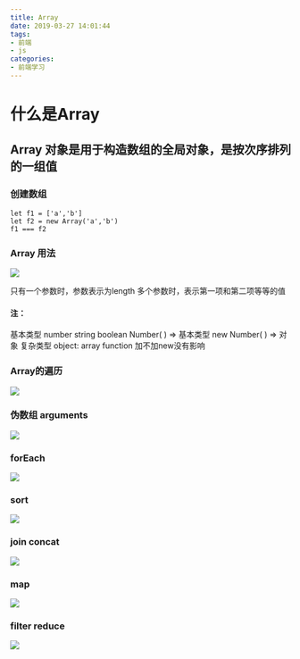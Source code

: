 ```yaml
---
title: Array
date: 2019-03-27 14:01:44
tags:
- 前端
- js
categories: 
- 前端学习
---
```

# 什么是Array
## Array 对象是用于构造数组的全局对象，是按次序排列的一组值
<!--more-->
### 创建数组
```
let f1 = ['a','b']
let f2 = new Array('a','b')
f1 === f2
```
### Array 用法
![](/images/微信截图_20190327141842.png)

只有一个参数时，参数表示为length
多个参数时，表示第一项和第二项等等的值

#### 注：
基本类型 number string boolean 
Number( ) => 基本类型 
new Number( ) => 对象
复杂类型 object: array function
加不加new没有影响

### Array的遍历
![](/images/微信截图_20190327152709.png)

### 伪数组 arguments
![](/images/微信截图_20190327154113.png)

### forEach
![](/images/微信截图_20190327163954.png)

### sort
![](/images/微信截图_20190327165124.png)

### join concat
![](/images/微信截图_20190327170021.png)

### map
![](/images/微信截图_20190327170425.png)

### filter reduce
![](/images/微信截图_20190327173142.png)


